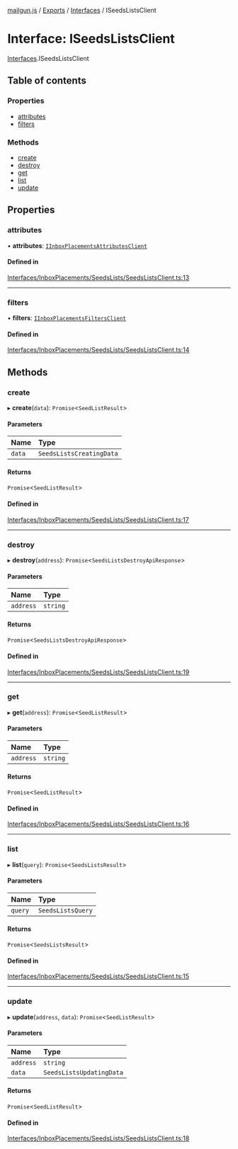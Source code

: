 [mailgun.js](../README.md) / [Exports](../modules.md) / [Interfaces](../modules/Interfaces.md) / ISeedsListsClient

# Interface: ISeedsListsClient

[Interfaces](../modules/Interfaces.md).ISeedsListsClient

## Table of contents

### Properties

- [attributes](Interfaces.ISeedsListsClient.md#attributes)
- [filters](Interfaces.ISeedsListsClient.md#filters)

### Methods

- [create](Interfaces.ISeedsListsClient.md#create)
- [destroy](Interfaces.ISeedsListsClient.md#destroy)
- [get](Interfaces.ISeedsListsClient.md#get)
- [list](Interfaces.ISeedsListsClient.md#list)
- [update](Interfaces.ISeedsListsClient.md#update)

## Properties

### attributes

• **attributes**: [`IInboxPlacementsAttributesClient`](Interfaces.IInboxPlacementsAttributesClient.md)

#### Defined in

[Interfaces/InboxPlacements/SeedsLists/SeedsListsClient.ts:13](https://github.com/mailgun/mailgun.js/blob/c7a5a6d/lib/Interfaces/InboxPlacements/SeedsLists/SeedsListsClient.ts#L13)

___

### filters

• **filters**: [`IInboxPlacementsFiltersClient`](Interfaces.IInboxPlacementsFiltersClient.md)

#### Defined in

[Interfaces/InboxPlacements/SeedsLists/SeedsListsClient.ts:14](https://github.com/mailgun/mailgun.js/blob/c7a5a6d/lib/Interfaces/InboxPlacements/SeedsLists/SeedsListsClient.ts#L14)

## Methods

### create

▸ **create**(`data`): `Promise`<`SeedListResult`\>

#### Parameters

| Name | Type |
| :------ | :------ |
| `data` | `SeedsListsCreatingData` |

#### Returns

`Promise`<`SeedListResult`\>

#### Defined in

[Interfaces/InboxPlacements/SeedsLists/SeedsListsClient.ts:17](https://github.com/mailgun/mailgun.js/blob/c7a5a6d/lib/Interfaces/InboxPlacements/SeedsLists/SeedsListsClient.ts#L17)

___

### destroy

▸ **destroy**(`address`): `Promise`<`SeedsListsDestroyApiResponse`\>

#### Parameters

| Name | Type |
| :------ | :------ |
| `address` | `string` |

#### Returns

`Promise`<`SeedsListsDestroyApiResponse`\>

#### Defined in

[Interfaces/InboxPlacements/SeedsLists/SeedsListsClient.ts:19](https://github.com/mailgun/mailgun.js/blob/c7a5a6d/lib/Interfaces/InboxPlacements/SeedsLists/SeedsListsClient.ts#L19)

___

### get

▸ **get**(`address`): `Promise`<`SeedListResult`\>

#### Parameters

| Name | Type |
| :------ | :------ |
| `address` | `string` |

#### Returns

`Promise`<`SeedListResult`\>

#### Defined in

[Interfaces/InboxPlacements/SeedsLists/SeedsListsClient.ts:16](https://github.com/mailgun/mailgun.js/blob/c7a5a6d/lib/Interfaces/InboxPlacements/SeedsLists/SeedsListsClient.ts#L16)

___

### list

▸ **list**(`query`): `Promise`<`SeedsListsResult`\>

#### Parameters

| Name | Type |
| :------ | :------ |
| `query` | `SeedsListsQuery` |

#### Returns

`Promise`<`SeedsListsResult`\>

#### Defined in

[Interfaces/InboxPlacements/SeedsLists/SeedsListsClient.ts:15](https://github.com/mailgun/mailgun.js/blob/c7a5a6d/lib/Interfaces/InboxPlacements/SeedsLists/SeedsListsClient.ts#L15)

___

### update

▸ **update**(`address`, `data`): `Promise`<`SeedListResult`\>

#### Parameters

| Name | Type |
| :------ | :------ |
| `address` | `string` |
| `data` | `SeedsListsUpdatingData` |

#### Returns

`Promise`<`SeedListResult`\>

#### Defined in

[Interfaces/InboxPlacements/SeedsLists/SeedsListsClient.ts:18](https://github.com/mailgun/mailgun.js/blob/c7a5a6d/lib/Interfaces/InboxPlacements/SeedsLists/SeedsListsClient.ts#L18)
